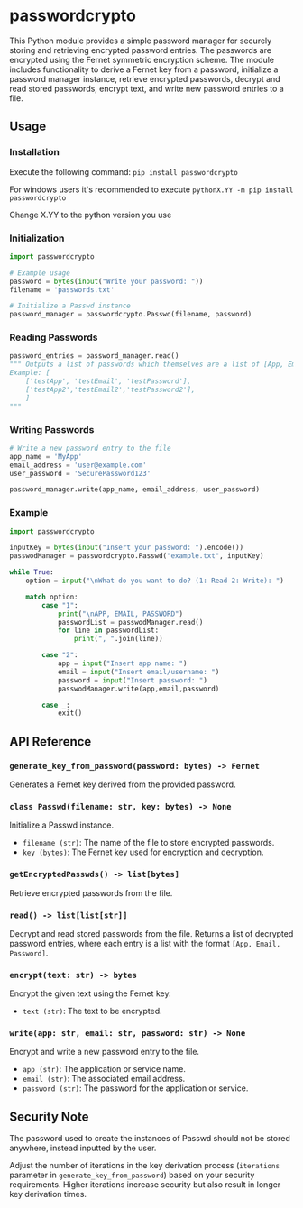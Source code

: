 # passwordcrypto

This Python module provides a simple password manager for securely storing and retrieving encrypted password entries. The passwords are encrypted using the Fernet symmetric encryption scheme. The module includes functionality to derive a Fernet key from a password, initialize a password manager instance, retrieve encrypted passwords, decrypt and read stored passwords, encrypt text, and write new password entries to a file.

## Usage

### Installation

Execute the following command: `pip install passwordcrypto`

For windows users it's recommended to execute `pythonX.YY -m pip install passwordcrypto`

Change X.YY to the python version you use

### Initialization

```python
import passwordcrypto

# Example usage
password = bytes(input("Write your password: "))
filename = 'passwords.txt'

# Initialize a Passwd instance
password_manager = passwordcrypto.Passwd(filename, password)
```

### Reading Passwords

```python
password_entries = password_manager.read()
""" Outputs a list of passwords which themselves are a list of [App, Email, Password]
Example: [
    ['testApp', 'testEmail', 'testPassword'],
    ['testApp2','testEmail2','testPassword2'],
    ]
"""
```

### Writing Passwords

```python
# Write a new password entry to the file
app_name = 'MyApp'
email_address = 'user@example.com'
user_password = 'SecurePassword123'

password_manager.write(app_name, email_address, user_password)
```

### Example
```python
import passwordcrypto

inputKey = bytes(input("Insert your password: ").encode())
passwodManager = passwordcrypto.Passwd("example.txt", inputKey)

while True:
    option = input("\nWhat do you want to do? (1: Read 2: Write): ")

    match option:
        case "1":
            print("\nAPP, EMAIL, PASSWORD")
            passwordList = passwodManager.read()
            for line in passwordList:
                print(", ".join(line))

        case "2":
            app = input("Insert app name: ")
            email = input("Insert email/username: ")
            password = input("Insert password: ")
            passwodManager.write(app,email,password)

        case _:
            exit()
```

## API Reference

### `generate_key_from_password(password: bytes) -> Fernet`

Generates a Fernet key derived from the provided password.

### `class Passwd(filename: str, key: bytes) -> None`

Initialize a Passwd instance.

- `filename (str)`: The name of the file to store encrypted passwords.
- `key (bytes)`: The Fernet key used for encryption and decryption.

### `getEncryptedPasswds() -> list[bytes]`

Retrieve encrypted passwords from the file.

### `read() -> list[list[str]]`

Decrypt and read stored passwords from the file. Returns a list of decrypted password entries, where each entry is a list with the format `[App, Email, Password]`.

### `encrypt(text: str) -> bytes`

Encrypt the given text using the Fernet key.

- `text (str)`: The text to be encrypted.

### `write(app: str, email: str, password: str) -> None`

Encrypt and write a new password entry to the file.

- `app (str)`: The application or service name.
- `email (str)`: The associated email address.
- `password (str)`: The password for the application or service.

## Security Note

The password used to create the instances of Passwd should not be stored anywhere, instead inputted by the user.

Adjust the number of iterations in the key derivation process (`iterations` parameter in `generate_key_from_password`) based on your security requirements. Higher iterations increase security but also result in longer key derivation times.